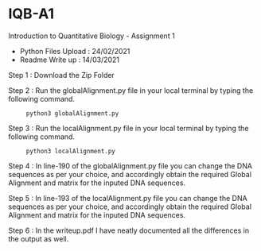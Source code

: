 # IQB-A1
Introduction to Quantitative Biology - Assignment 1 

- Python Files Upload : 24/02/2021
- Readme Write up : 14/03/2021

Step 1 : Download the Zip Folder 

Step 2 : Run the globalAlignment.py file in your local terminal by typing the following command. 
         
         python3 globalAlignment.py 

Step 3 : Run the localAlignment.py file in your local terminal by typing the following command. 
         
         python3 localAlignment.py 

Step 4 : In line-190 of the globalAlignment.py file you can change the DNA sequences as per your choice, and accordingly obtain the required Global Alignment and matrix for the inputed DNA sequences.

Step 5 : In line-193 of the localAlignment.py file you can change the DNA sequences as per your choice, and accordingly obtain the required Global Alignment and matrix for the inputed DNA sequences.

Step 6 : In the writeup.pdf I have neatly documented all the differences in the output as well.
